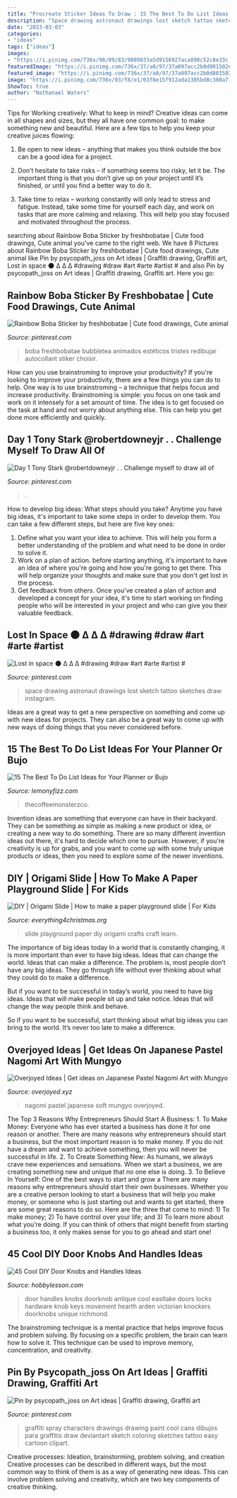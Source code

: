```yaml
---
title: "Procreate Sticker Ideas To Draw : 15 The Best To Do List Ideas For Your Planner Or Bujo"
description: "Space drawing astronaut drawings lost sketch tattoo sketches draw instagram"
date: "2023-03-03"
categories:
- "ideas"
tags: ["ideas"]
images:
- "https://i.pinimg.com/736x/98/89/83/9889833a5d9156927aca890c52c8e33c.jpg"
featuredImage: "https://i.pinimg.com/736x/37/a0/97/37a097acc2b0d801502e5b71c9817b3d.jpg"
featured_image: "https://i.pinimg.com/736x/37/a0/97/37a097acc2b0d801502e5b71c9817b3d.jpg"
image: "https://i.pinimg.com/736x/03/f8/e1/03f8e15f912ada1385bd8c388a717b05.jpg"
ShowToc: true
author: "Nathanael Waters"
---
```



Tips for Working creatively: What to keep in mind?
Creative ideas can come in all shapes and sizes, but they all have one common goal: to make something new and beautiful. Here are a few tips to help you keep your creative juices flowing:
1. Be open to new ideas – anything that makes you think outside the box can be a good idea for a project.

2. Don’t hesitate to take risks – if something seems too risky, let it be. The important thing is that you don’t give up on your project until it’s finished, or until you find a better way to do it.

3. Take time to relax – working constantly will only lead to stress and fatigue. Instead, take some time for yourself each day, and work on tasks that are more calming and relaxing. This will help you stay focused and motivated throughout the process.

	

		
searching about Rainbow Boba Sticker by freshbobatae | Cute food drawings, Cute animal you've came to the right web. We have 8 Pictures about Rainbow Boba Sticker by freshbobatae | Cute food drawings, Cute animal like Pin by psycopath_joss on Art ideas | Graffiti drawing, Graffiti art, Lost in space 🌑 ∆ ∆ ∆ #drawing #draw #art #arte #artist # and also Pin by psycopath_joss on Art ideas | Graffiti drawing, Graffiti art. Here you go:
		
    
## Rainbow Boba Sticker By Freshbobatae | Cute Food Drawings, Cute Animal

<img loading=lazy src="https://i.pinimg.com/736x/98/89/83/9889833a5d9156927aca890c52c8e33c.jpg" onerror="this.onerror=null;this.src='https://tse2.mm.bing.net/th?id=OIP.bB6_FUXwlyZQTdukoSgmSgHaJ3&amp;pid=15.1';" alt="Rainbow Boba Sticker by freshbobatae | Cute food drawings, Cute animal">

_Source: pinterest.com_

>boba freshbobatae bubbletea animados estéticos tristes redibujar autocollant stiker choisir. 

	

How can you use brainstroming to improve your productivity?
If you're looking to improve your productivity, there are a few things you can do to help. One way is to use brainstroming – a technique that helps focus and increase productivity. Brainstroming is simple: you focus on one task and work on it intensely for a set amount of time. The idea is to get focused on the task at hand and not worry about anything else. This can help you get done more efficiently and quickly.

    
## Day 1 Tony Stark @robertdowneyjr . . Challenge Myself To Draw All Of

<img loading=lazy src="https://i.pinimg.com/736x/90/1f/a9/901fa9bb609634d7b99d4c5dedd0333f.jpg" onerror="this.onerror=null;this.src='https://tse4.mm.bing.net/th?id=OIP.UtP-Wu8llFLC-9RpjY9M3AHaHa&amp;pid=15.1';" alt="Day 1 Tony Stark @robertdowneyjr . . Challenge myself to draw all of">

_Source: pinterest.com_

>. 

	

How to develop big ideas: What steps should you take?
Anytime you have big ideas, it's important to take some steps in order to develop them. You can take a few different steps, but here are five key ones: 
1. Define what you want your idea to achieve. This will help you form a better understanding of the problem and what need to be done in order to solve it. 
2. Work on a plan of action. before starting anything, it's important to have an idea of where you're going and how you're going to get there. This will help organize your thoughts and make sure that you don't get lost in the process. 
3. Get feedback from others. Once you've created a plan of action and developed a concept for your idea, it's time to start working on finding people who will be interested in your project and who can give you their valuable feedback.

    
## Lost In Space 🌑 ∆ ∆ ∆ #drawing #draw #art #arte #artist #

<img loading=lazy src="https://i.pinimg.com/736x/37/a0/97/37a097acc2b0d801502e5b71c9817b3d.jpg" onerror="this.onerror=null;this.src='https://tse3.mm.bing.net/th?id=OIP.oiVY0dHhrwYPCImYqOE0nAHaJM&amp;pid=15.1';" alt="Lost in space 🌑 ∆ ∆ ∆ #drawing #draw #art #arte #artist #">

_Source: pinterest.com_

>space drawing astronaut drawings lost sketch tattoo sketches draw instagram. 

	

Ideas are a great way to get a new perspective on something and come up with new ideas for projects. They can also be a great way to come up with new ways of doing things that you never considered before.

    
## 15 The Best To Do List Ideas For Your Planner Or Bujo

<img loading=lazy src="https://lemonyfizz.com/wp-content/uploads/2020/10/simple-to-do-list-joyinthewilderness.jpg" onerror="this.onerror=null;this.src='https://tse2.mm.bing.net/th?id=OIP.4-51alKKYv0NPA-vVeNingHaHI&amp;pid=15.1';" alt="15 The Best To Do List Ideas for Your Planner or Bujo">

_Source: lemonyfizz.com_

>thecoffeemonsterzco. 

	

Invention ideas are something that everyone can have in their backyard. They can be something as simple as making a new product or idea, or creating a new way to do something. There are so many different invention ideas out there, it's hard to decide which one to pursue. However, if you're creativity is up for grabs, and you want to come up with some truly unique products or ideas, then you need to explore some of the newer inventions.

    
## DIY | Origami Slide | How To Make A Paper Playground Slide | For Kids

<img loading=lazy src="http://www.everything4christmas.org/wp-content/uploads/2017/04/diy-origami-slide-how-to-make-a.jpg" onerror="this.onerror=null;this.src='https://tse3.mm.bing.net/th?id=OIP.hFUYRTvf3fS9zhLMvAJy9wHaEK&amp;pid=15.1';" alt="DIY | Origami Slide | How to make a paper playground slide | For Kids">

_Source: everything4christmas.org_

>slide playground paper diy origami crafts craft learn. 

	

The importance of big ideas today
In a world that is constantly changing, it is more important than ever to have big ideas. Ideas that can change the world. Ideas that can make a difference.
The problem is, most people don’t have any big ideas. They go through life without ever thinking about what they could do to make a difference.

But if you want to be successful in today’s world, you need to have big ideas. Ideas that will make people sit up and take notice. Ideas that will change the way people think and behave.

So if you want to be successful, start thinking about what big ideas you can bring to the world. It’s never too late to make a difference.

    
## Overjoyed Ideas | Get Ideas On Japanese Pastel Nagomi Art With Mungyo

<img loading=lazy src="https://www.overjoyed.xyz/media/catalog/product/cache/1/image/9df78eab33525d08d6e5fb8d27136e95/j/a/japanese-pastel-nagomi-art-with-mungyo-soft-pastel-105621.png" onerror="this.onerror=null;this.src='https://tse1.mm.bing.net/th?id=OIP.kLcejhuOR_ZNeptu8NbWMwHaHY&amp;pid=15.1';" alt="Overjoyed Ideas | Get ideas on Japanese Pastel Nagomi Art with Mungyo">

_Source: overjoyed.xyz_

>nagomi pastel japanese soft mungyo overjoyed. 

	

The Top 3 Reasons Why Entrepreneurs Should Start A Business: 1. To Make Money: Everyone who has ever started a business has done it for one reason or another. There are many reasons why entrepreneurs should start a business, but the most important reason is to make money. If you do not have a dream and want to achieve something, then you will never be successful in life. 2. To Create Something New: As humans, we always crave new experiences and sensations. When we start a business, we are creating something new and unique that no one else is doing. 3. To Believe In Yourself: One of the best ways to start and grow a
There are many reasons why entrepreneurs should start their own businesses. Whether you are a creative person looking to start a business that will help you make money, or someone who is just starting out and wants to get started, there are some great reasons to do so. Here are the three that come to mind: 1) To make money; 2) To have control over your life; and 3) To learn more about what you’re doing. If you can think of others that might benefit from starting a business too, it only makes sense for you to go ahead and start one!

    
## 45 Cool DIY Door Knobs And Handles Ideas

<img loading=lazy src="http://hobbylesson.com/wp-content/uploads/2016/05/Door-Knobs-and-Handles-Ideas-15.jpg" onerror="this.onerror=null;this.src='https://tse2.mm.bing.net/th?id=OIP.AI1mgy-0hKB00C2YOtm0rAHaKO&amp;pid=15.1';" alt="45 Cool DIY Door Knobs and Handles Ideas">

_Source: hobbylesson.com_

>door handles knobs doorknob antique cool eastlake doors locks hardware knob keys movement hearth arden victorian knockers doorknobs unique richmond. 

	

The brainstroming technique is a mental practice that helps improve focus and problem solving. By focusing on a specific problem, the brain can learn how to solve it. This technique can be used to improve memory, concentration, and creativity.

    
## Pin By Psycopath_joss On Art Ideas | Graffiti Drawing, Graffiti Art

<img loading=lazy src="https://i.pinimg.com/736x/03/f8/e1/03f8e15f912ada1385bd8c388a717b05.jpg" onerror="this.onerror=null;this.src='https://tse4.mm.bing.net/th?id=OIP.QTbCwcJk4gYOeP-shF0y2QHaKL&amp;pid=15.1';" alt="Pin by psycopath_joss on Art ideas | Graffiti drawing, Graffiti art">

_Source: pinterest.com_

>graffiti spray characters drawings drawing paint cool cans dibujos para graffitis draw deviantart sketch coloring sketches tattoo easy cartoon clipart. 

	

Creative processes: Ideation, brainstorming, problem solving, and creation
Creative processes can be described in different ways, but the most common way to think of them is as a way of generating new ideas. This can involve problem solving and creativity, which are two key components of creative thinking.

